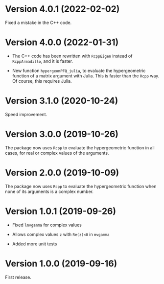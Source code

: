 # Version 4.0.1 (2022-02-02)

Fixed a mistake in the C++ code.


# Version 4.0.0 (2022-01-31)

- The C++ code has been rewritten with `RcppEigen` instead of `RcppArmadillo`, 
and it is faster.

- New function `hypergeomPFQ_julia`, to evaluate the hypergeometric function of 
a matrix argument with Julia. This is faster than the `Rcpp` way. Of course, 
this requires Julia.


# Version 3.1.0 (2020-10-24)

Speed improvement.


# Version 3.0.0 (2019-10-26)

The package now uses `Rcpp` to evaluate the hypergeometric function in all cases, 
for real or complex values of the arguments.


# Version 2.0.0 (2019-10-09)

The package now uses `Rcpp` to evaluate the hypergeometric function when none 
of its arguments is a complex number.


# Version 1.0.1 (2019-09-26)

- Fixed `lmvgamma` for complex values

- Allows complex values `z` with `Re(z)<0` in `mvgamma`

- Added more unit tests


# Version 1.0.0 (2019-09-16)

First release.
